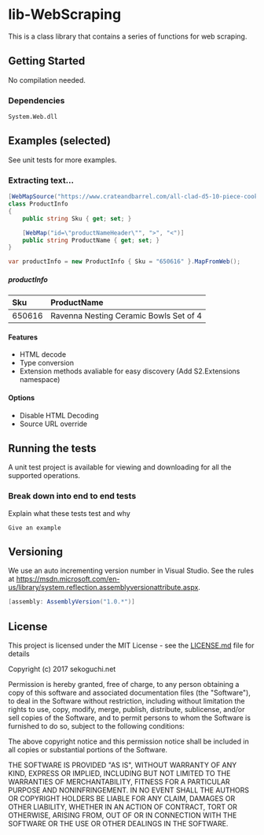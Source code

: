 # lib-WebScraping

This is a class library that contains a series of functions for web scraping.

## Getting Started

No compilation needed.

### Dependencies

```
System.Web.dll
```

## Examples (selected)
See unit tests for more examples.

### Extracting text...

```c#
[WebMapSource("https://www.crateandbarrel.com/all-clad-d5-10-piece-cookware-set-with-bonus/s{Sku}")]
class ProductInfo
{
    public string Sku { get; set; }

    [WebMap("id=\"productNameHeader\"", ">", "<")]
    public string ProductName { get; set; }
}
```

```c#
var productInfo = new ProductInfo { Sku = "650616" }.MapFromWeb();
```
##### productInfo
| Sku         | ProductName                                 |
|:----------- |:--------------------------------------------|
| 650616      | Ravenna Nesting Ceramic Bowls Set of 4      |

#### Features

* HTML decode
* Type conversion
* Extension methods avaliable for easy discovery (Add S2.Extensions namespace)

#### Options

* Disable HTML Decoding
* Source URL override


## Running the tests

A unit test project is available for viewing and downloading for all the supported operations.

### Break down into end to end tests

Explain what these tests test and why

```
Give an example
```

## Versioning

We use an auto incrementing version number in Visual Studio. See the rules at https://msdn.microsoft.com/en-us/library/system.reflection.assemblyversionattribute.aspx. 

```c#
[assembly: AssemblyVersion("1.0.*")]
```

## License

This project is licensed under the MIT License - see the [LICENSE.md](LICENSE.md) file for details

Copyright (c) 2017 sekoguchi.net

Permission is hereby granted, free of charge, to any person obtaining a copy
of this software and associated documentation files (the "Software"), to deal
in the Software without restriction, including without limitation the rights
to use, copy, modify, merge, publish, distribute, sublicense, and/or sell
copies of the Software, and to permit persons to whom the Software is
furnished to do so, subject to the following conditions:

The above copyright notice and this permission notice shall be included in all
copies or substantial portions of the Software.

THE SOFTWARE IS PROVIDED "AS IS", WITHOUT WARRANTY OF ANY KIND, EXPRESS OR
IMPLIED, INCLUDING BUT NOT LIMITED TO THE WARRANTIES OF MERCHANTABILITY,
FITNESS FOR A PARTICULAR PURPOSE AND NONINFRINGEMENT. IN NO EVENT SHALL THE
AUTHORS OR COPYRIGHT HOLDERS BE LIABLE FOR ANY CLAIM, DAMAGES OR OTHER
LIABILITY, WHETHER IN AN ACTION OF CONTRACT, TORT OR OTHERWISE, ARISING FROM,
OUT OF OR IN CONNECTION WITH THE SOFTWARE OR THE USE OR OTHER DEALINGS IN THE
SOFTWARE.
